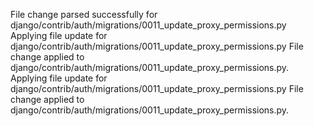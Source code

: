 File change parsed successfully for django/contrib/auth/migrations/0011_update_proxy_permissions.py
Applying file update for django/contrib/auth/migrations/0011_update_proxy_permissions.py
File change applied to django/contrib/auth/migrations/0011_update_proxy_permissions.py.
Applying file update for django/contrib/auth/migrations/0011_update_proxy_permissions.py
File change applied to django/contrib/auth/migrations/0011_update_proxy_permissions.py.
